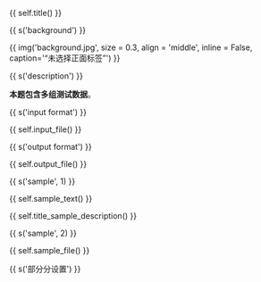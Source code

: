 {{ self.title() }}

{{ s('background') }}

{{ img('background.jpg', size = 0.3, align = 'middle', inline = False, caption='“未选择正面标签”') }}

{{ s('description') }}

**本题包含多组测试数据**。

{{ s('input format') }}

{{ self.input_file() }}



{{ s('output format') }}

{{ self.output_file() }}


{{ s('sample', 1) }}

{{ self.sample_text() }}

{{ self.title_sample_description() }}


{{ s('sample', 2) }}

{{ self.sample_file() }}



{{ s('部分分设置') }}
